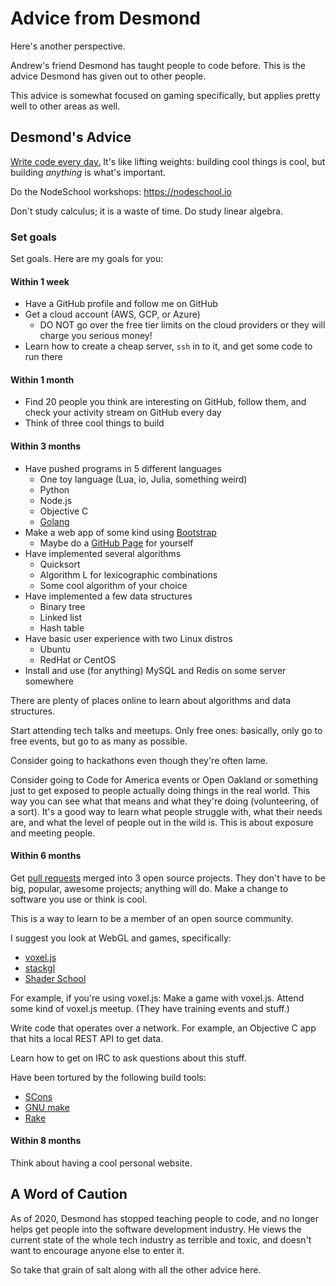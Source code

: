 # Advice from Desmond

Here's another perspective.

Andrew's friend Desmond has taught people to code before.
This is the advice Desmond has given out to other people.

This advice is somewhat focused on gaming specifically, but applies pretty well to other areas as well.

## Desmond's Advice

[Write code every day.](https://johnresig.com/blog/write-code-every-day) It's like lifting weights: building cool things is cool, but building _anything_ is what's important.

Do the NodeSchool workshops: <https://nodeschool.io>

Don't study calculus; it is a waste of time. Do study linear algebra.

### Set goals

Set goals. Here are my goals for you:

#### Within 1 week

* Have a GitHub profile and follow me on GitHub
* Get a cloud account (AWS, GCP, or Azure)
  * DO NOT go over the free tier limits on the cloud providers or they will charge you serious money!
* Learn how to create a cheap server, `ssh` in to it, and get some code to run there

#### Within 1 month

* Find 20 people you think are interesting on GitHub, follow them, and check your activity stream on GitHub every day
* Think of three cool things to build

#### Within 3 months

* Have pushed programs in 5 different languages
  * One toy language (Lua, io, Julia, something weird)
  * Python
  * Node.js
  * Objective C
  * [Golang](https://tour.golang.org)
* Make a web app of some kind using [Bootstrap](https://getbootstrap.com/)
  * Maybe do a [GitHub Page](https://help.github.com/en/github/working-with-github-pages/about-github-pages) for yourself
* Have implemented several algorithms
  * Quicksort
  * Algorithm L for lexicographic combinations
  * Some cool algorithm of your choice
* Have implemented a few data structures
  * Binary tree
  * Linked list
  * Hash table
* Have basic user experience with two Linux distros
  * Ubuntu
  * RedHat or CentOS
* Install and use (for anything) MySQL and Redis on some server somewhere

There are plenty of places online to learn about algorithms and data structures.

Start attending tech talks and meetups. Only free ones: basically, only go to free events, but go to as many as possible.

Consider going to hackathons even though they're often lame.

Consider going to Code for America events or Open Oakland or something just to get exposed to people actually doing things in the real world. This way you can see what that means and what they're doing (volunteering, of a sort). It's a good way to learn what people struggle with, what their needs are, and what the level of people out in the wild is. This is about exposure and meeting people.

#### Within 6 months

Get [pull requests](https://help.github.com/en/github/collaborating-with-issues-and-pull-requests/about-pull-requests) merged into 3 open source projects. They don't have to be big, popular, awesome projects; anything will do. Make a change to software you use or think is cool.

This is a way to learn to be a member of an open source community.

I suggest you look at WebGL and games, specifically:

* [voxel.js](http://www.voxeljs.com/)
* [stackgl](http://stack.gl/)
* [Shader School](https://github.com/stackgl/shader-school)

For example, if you're using voxel.js: Make a game with voxel.js. Attend some kind of voxel.js meetup. (They have training events and stuff.)

Write code that operates over a network. For example, an Objective C app that hits a local REST API to get data.

Learn how to get on IRC to ask questions about this stuff.

Have been tortured by the following build tools:

* [SCons](https://www.scons.org/)
* [GNU make](https://www.gnu.org/software/make/manual/make.html)
* [Rake](https://en.wikipedia.org/wiki/Rake_(software))

#### Within 8 months

Think about having a cool personal website.

## A Word of Caution

As of 2020, Desmond has stopped teaching people to code, and no longer helps get people into the software development industry.
He views the current state of the whole tech industry as terrible and toxic, and doesn't want to encourage anyone else to enter it.

So take that grain of salt along with all the other advice here.
